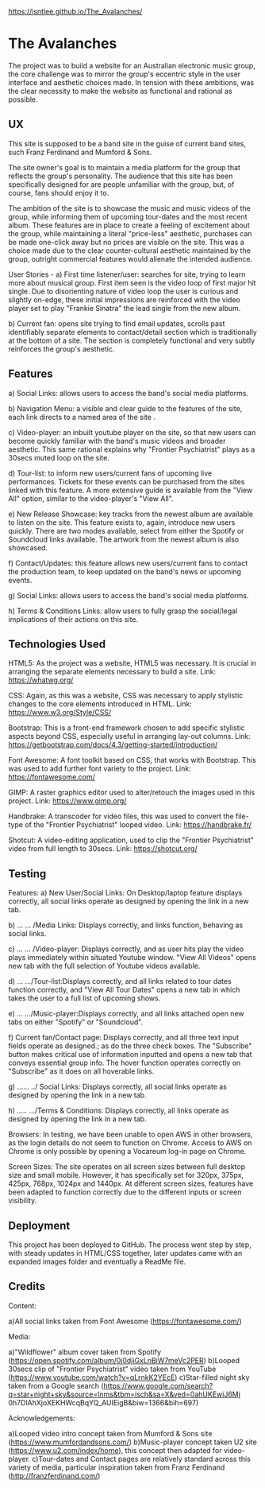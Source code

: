 https://isntlee.github.io/The_Avalanches/

# **The Avalanches**

The project was to build a website for an Australian electronic music group, the core challenge was to mirror the group's
eccentric style in the user interface and aesthetic choices made.
In tension with these ambitions, was the clear necessity to make the website as functional and rational as possible.



## **UX**

This site is supposed to be a band site in the guise of current band sites, such Franz Ferdinand and Mumford & Sons.

The site owner's goal is to maintain a media platform for the group that reflects the group's personality. The audience
that this site has been specifically designed for are people unfamiliar with the group, but, of course, fans should enjoy it to.

The ambition of the site is to showcase the music and music videos of the group, while informing them of upcoming tour-dates
and the most recent album. These features are in place to create a feeling of excitement about the group, while maintaining a literal
"price-less" aesthetic, purchases can be made one-click away but no prices are visible on the site. This was a choice made due to the
clear counter-cultural aesthetic maintained by the group, outright commercial features would alienate the intended audience.

User Stories -
a) First time listener/user:  searches for site, trying to learn more about musical group. First item seen is the video loop of first
major hit single. Due to disorienting nature of video loop the user is curious and slightly on-edge, these initial impressions are
reinforced with the video player set to play "Frankie Sinatra" the lead single from the new album.

b) Current fan: opens site trying to find email updates, scrolls past identifiably separate elements to contact/detail section which
is traditionally at the bottom of a site. The section is completely functional and very subtly reinforces the group's aesthetic.



## **Features**

a) Social Links: allows users to access the band's social media platforms.

b) Navigation Menu: a visible and clear guide to the features of the site, each link directs to a named area of the site .

c) Video-player: an inbuilt youtube player on the site, so that new users can become quickly familiar with the band's music videos and broader aesthetic.
This same rational explains why "Frontier Psychiatrist" plays as a  30secs muted loop on the site.

d) Tour-list: to inform new users/current fans of upcoming live performances. Tickets for these events can be purchased from the sites linked with this feature.
A more extensive guide is available from the "View All" option, similar to the video-player's "View All".

e) New Release Showcase: key tracks from the newest album are available to listen on the site. This feature exists to, again, introduce new users quickly. There
are two modes available, select from either the Spotify or Soundcloud links available. The artwork from the newest album is also showcased.

f) Contact/Updates: this feature allows new users/current fans to contact the production team, to keep updated on the band's news or upcoming events.

g) Social Links: allows users to access the band's social media platforms.

h) Terms & Conditions Links: allow users to fully grasp the social/legal implications of their actions on this site.



## **Technologies Used**

HTML5:  As the project was a website, HTML5 was necessary. It is crucial in arranging the separate elements necessary to build a site.
Link: https://whatwg.org/

CSS: Again, as this was a website, CSS was necessary to apply stylistic changes to the core elements introduced in HTML.
Link: https://www.w3.org/Style/CSS/

Bootstrap: This is a front-end framework chosen to add specific stylistic aspects beyond CSS, especially useful in arranging lay-out columns.
Link: https://getbootstrap.com/docs/4.3/getting-started/introduction/

Font Awesome: A font toolkit based on CSS, that works with Bootstrap. This was used to add further font variety to the project.
Link: https://fontawesome.com/

GIMP: A raster graphics editor used to alter/retouch the images used in this project.
Link: https://www.gimp.org/

Handbrake: A transcoder for video files, this was used to convert the file-type of the "Frontier Psychiatrist" looped video.
Link: https://handbrake.fr/

Shotcut: A video-editing application, used to clip the "Frontier Psychiatrist" video from full length to 30secs.
Link: https://shotcut.org/



## **Testing**

Features:
a) New User/Social Links: On Desktop/laptop feature displays correctly, all social links operate as designed by opening the link in a new tab.

b) ... ... /Media Links: Displays correctly, and links function, behaving as social links.

c) ... ... /Video-player: Displays correctly, and as user hits play the video plays immediately within situated Youtube window.
"View All Videos" opens new tab with the full selection of Youtube videos available.

d) ... .../Tour-list:Displays correctly, and all links related to tour dates function correctly, and "View All Tour Dates" opens a new tab in
which takes the user to a full list of upcoming shows.

e) ... .../Music-player:Displays correctly, and all links attached open new tabs on either "Spotify" or "Soundcloud".

f) Current fan/Contact page: Displays correctly, and all three text input fields operate as designed.; as do the three check boxes. The "Subscribe"
button makes critical use of information inputted and opens a new tab that conveys essential group info. The hover function operates correctly on
"Subscribe" as it does on all hoverable links.

g) ...... ../ Social Links: Displays correctly, all social links operate as designed by opening the link in a new tab.

h) ..... .../Terms & Conditions: Displays correctly, all links operate as designed by opening the link in a new tab.


Browsers:
In testing, we have been unable to open AWS in other browsers, as the login details do not seem to function on Chrome. Access to AWS on Chrome is only
possible by opening a Vocareum log-in page on Chrome.


Screen Sizes:
The site operates on all screen sizes between full desktop size and small mobile. However, it has specifically set for 320px, 375px, 425px, 768px, 1024px
and 1440px. At different screen sizes, features have been adapted to function correctly due to the different inputs or screen visibility.



## **Deployment**
This project has been deployed to GitHub. The process went step by step, with steady updates in HTML/CSS together, later updates came with an
expanded images folder and eventually a ReadMe file.



## **Credits**

Content:

a)All social links taken from Font Awesome  (https://fontawesome.com/)

Media:

a)"Wildflower" album cover taken from Spotify (https://open.spotify.com/album/0j0djiGxLnBiW7meVc2PER)
b)Looped 30secs clip of "Frontier Psychiatrist" video taken from YouTube (https://www.youtube.com/watch?v=qLrnkK2YEcE)
c)Star-filled night sky taken from a Google search (https://www.google.com/search?q=star+night+sky&source=lnms&tbm=isch&sa=X&ved=0ahUKEwiJ6Mj
0h7DlAhXjoXEKHWcqBqYQ_AUIEigB&biw=1366&bih=697)

Acknowledgements:

a)Looped video intro concept taken from Mumford & Sons site (https://www.mumfordandsons.com/)
b)Music-player concept taken U2 site (https://www.u2.com/index/home), this concept then adapted for video-player.
c)Tour-dates and Contact pages are relatively standard across this variety of media, particular inspiration taken from Franz Ferdinand
(http://franzferdinand.com/)
